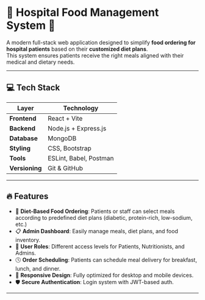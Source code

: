 # 🏥 Hospital Food Management System 🍱

A modern full-stack web application designed to simplify **food ordering for hospital patients** based on their **customized diet plans**.  
This system ensures patients receive the right meals aligned with their medical and dietary needs.

---

## 💻 Tech Stack

| Layer        | Technology                     |
|--------------|--------------------------------|
| **Frontend** | React + Vite                   |
| **Backend**  | Node.js + Express.js           |
| **Database** | MongoDB                        |
| **Styling**  | CSS, Bootstrap                 |
| **Tools**    | ESLint, Babel, Postman         |
| **Versioning** | Git & GitHub                 |

---

## 🔥 Features

- 🥗 **Diet-Based Food Ordering**: Patients or staff can select meals according to predefined diet plans (diabetic, protein-rich, low-sodium, etc.)
- 📋 **Admin Dashboard**: Easily manage meals, diet plans, and food inventory.
- 👤 **User Roles**: Different access levels for Patients, Nutritionists, and Admins.
- 🕓 **Order Scheduling**: Patients can schedule meal delivery for breakfast, lunch, and dinner.
- 📱 **Responsive Design**: Fully optimized for desktop and mobile devices.
- 🛡️ **Secure Authentication**: Login system with JWT-based auth.

---
